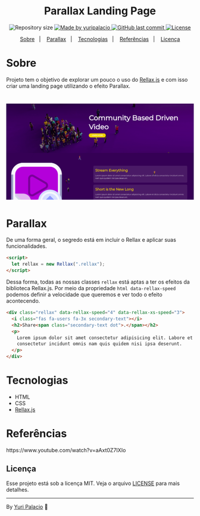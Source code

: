 <h1 align="center">
    Parallax Landing Page
</h1>

<p align="center">	
  <img alt="Repository size" src="https://img.shields.io/github/repo-size/yuripalacio/parallax-landing-page">

  <a href="https://www.linkedin.com/in/yuripalacio/">
    <img alt="Made by yuripalacio" src="https://img.shields.io/badge/made%20by-Yuri%20Palacio-%2304D361">
  </a>
  
  <a href="https://github.com/yuripalacio/parallax-landing-page/commits/master">
    <img alt="GitHub last commit" src="https://img.shields.io/github/last-commit/yuripalacio/parallax-landing-page">
  </a>
  
  <a href="https://github.com/yuripalacio/mychat/blob/master/LICENSE">
    <img alt="License" src="https://img.shields.io/badge/license-MIT-brightgreen">
  </a>
</p>

<p align="center">
  <a href="#sobre">Sobre</a>&nbsp;&nbsp;&nbsp;|&nbsp;&nbsp;&nbsp;
  <a href="#parallax">Parallax</a>&nbsp;&nbsp;&nbsp;|&nbsp;&nbsp;&nbsp;
  <a href="#tecnologias">Tecnologias</a>&nbsp;&nbsp;&nbsp;|&nbsp;&nbsp;&nbsp;
  <a href="#referências">Referências</a>&nbsp;&nbsp;&nbsp;|&nbsp;&nbsp;&nbsp;
  <a href="#licença">Licença</a>
</p>

# Sobre

Projeto tem o objetivo de explorar um pouco o uso do [Rellax.js](https://www.npmjs.com/package/rellax) e com isso criar uma landing page utilizando o efeito Parallax.

<h1 align="center">
    <img alt="LandingPage" title="#LandingPage" src=".github/main.png" width="1000px" />
</h1>

# Parallax

De uma forma geral, o segredo está em incluir o Rellax e aplicar suas funcionalidades.

```html
<script>
  let rellax = new Rellax(".rellax");
</script>
```

Dessa forma, todas as nossas classes `rellax` está aptas a ter os efeitos da biblioteca Rellax.js.
Por meio da propriedade `html data-rellax-speed` podemos definir a velocidade que queremos e ver todo o efeito acontecendo.

```html
<div class="rellax" data-rellax-speed="4" data-rellax-xs-speed="3">
  <i class="fas fa-users fa-3x secondary-text"></i>
  <h2>Share<span class="secondary-text dot">.</span></h2>
  <p>
    Lorem ipsum dolor sit amet consectetur adipisicing elit. Labore et dicta
    consectetur incidunt omnis nam quis quidem nisi ipsa deserunt.
  </p>
</div>
```

# Tecnologias

- HTML
- CSS
- [Rellax.js](https://www.npmjs.com/package/rellax)

# Referências

<p>
https://www.youtube.com/watch?v=aAxt0Z7IXIo

## Licença

Esse projeto está sob a licença MIT. Veja o arquivo <a href="https://github.com/yuripalacio/parallax-landing-page/blob/master/LICENSE">LICENSE</a> para mais detalhes.

<hr />

By [Yuri Palacio](https://www.linkedin.com/in/yuri-palacio/) :wave:
